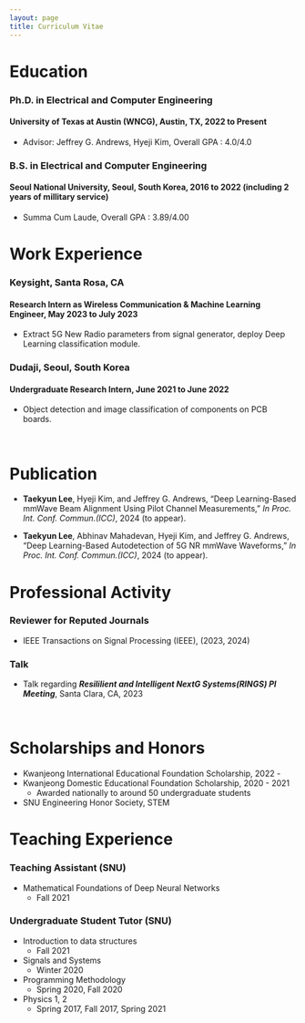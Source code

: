 ```yaml
---
layout: page
title: Curriculum Vitae
---
```



# Education

### Ph.D. in Electrical and Computer Engineering
#### University of Texas at Austin (WNCG), Austin, TX, 2022 to Present

* Advisor: Jeffrey G. Andrews, Hyeji Kim, Overall GPA : 4.0/4.0

### B.S. in Electrical and Computer Engineering
#### Seoul National University, Seoul, South Korea,	2016 to 2022 (including 2 years of millitary service)

* Summa Cum Laude, Overall GPA : 3.89/4.00

# Work Experience

### Keysight, Santa Rosa, CA
#### Research Intern as Wireless Communication & Machine Learning Engineer,	May 2023 to July 2023

* Extract 5G New Radio parameters from signal generator, deploy Deep Learning classification module.

### Dudaji, Seoul, South Korea
#### Undergraduate Research Intern,	June 2021 to June 2022

* Object detection and image classification of components on PCB boards.
  
<br/>

# Publication

- **Taekyun Lee**, Hyeji Kim, and Jeffrey G. Andrews, “Deep Learning-Based mmWave Beam Alignment Using Pilot Channel Measurements,” _In Proc. Int. Conf. Commun.(ICC)_, 2024 (to appear).

- **Taekyun Lee**, Abhinav Mahadevan, Hyeji Kim, and Jeffrey G. Andrews, “Deep Learning-Based Autodetection of 5G NR mmWave Waveforms,” _In Proc. Int. Conf. Commun.(ICC)_, 2024 (to appear).


# Professional Activity

### Reviewer for Reputed Journals

* IEEE Transactions on Signal Processing (IEEE), (2023, 2024)

### Talk

* Talk regarding **_Resililient and Intelligent NextG Systems(RINGS) PI Meeting_**, Santa Clara, CA, 2023


<br/>

# Scholarships and Honors

* Kwanjeong International Educational Foundation Scholarship, 2022 - 
* Kwanjeong Domestic Educational Foundation Scholarship, 2020 - 2021
  * Awarded nationally to around 50 undergraduate students
* SNU Engineering Honor Society, STEM



# Teaching Experience

### Teaching Assistant (SNU)

* Mathematical Foundations of Deep Neural Networks 
  * Fall 2021
 
### Undergraduate Student Tutor (SNU)

* Introduction to data structures 
  * Fall 2021
* Signals and Systems
  * Winter 2020
* Programming Methodology
  * Spring 2020, Fall 2020
* Physics 1, 2
  * Spring 2017, Fall 2017, Spring 2021
